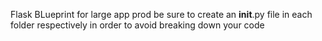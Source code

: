  Flask BLueprint for large app prod
 be sure to create an __init__.py file in each folder respectively in order to 
 avoid breaking down your code